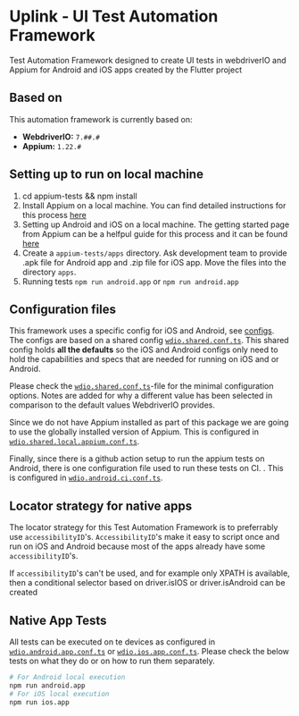 # Uplink - UI Test Automation Framework

Test Automation Framework designed to create UI tests in webdriverIO and Appium for Android and iOS apps created by the Flutter project

## Based on

This automation framework is currently based on:

- **WebdriverIO:** `7.##.#`
- **Appium:** `1.22.#`

## Setting up to run on local machine

1. cd appium-tests && npm install
2. Install Appium on a local machine. You can find detailed instructions for this process [here](https://appium.io/docs/en/about-appium/getting-started/)
3. Setting up Android and iOS on a local machine. The getting started page from Appium can be a helfpul guide for this process and it can be found [here](https://appium.io/docs/en/about-appium/getting-started/)
4. Create a `appium-tests/apps` directory. Ask development team to provide .apk file for Android app and .zip file for iOS app. Move the files into the directory `apps`.
5. Running tests `npm run android.app` or `npm run android.app`

## Configuration files

This framework uses a specific config for iOS and Android, see [configs](./config). The configs are based on a shared config
[`wdio.shared.conf.ts`](./config/wdio.shared.conf.ts).
This shared config holds **all the defaults** so the iOS and Android configs only need to hold the capabilities and specs that are needed
for running on iOS and or Android.

Please check the [`wdio.shared.conf.ts`](./config/wdio.shared.conf.ts)-file for the minimal configuration options. Notes are added for why
a different value has been selected in comparison to the default values WebdriverIO provides.

Since we do not have Appium installed as part of this package we are going to use the globally installed version of Appium. This is
configured in [`wdio.shared.local.appium.conf.ts`](./config/wdio.shared.local.appium.conf.ts).

Finally, since there is a github action setup to run the appium tests on Android, there is one configuration file used to run these tests on CI. . This is configured in [`wdio.android.ci.conf.ts`](./config/wdio.android.ci.conf.ts).

## Locator strategy for native apps

The locator strategy for this Test Automation Framework is to preferrably use `accessibilityID`'s. `AccessibilityID`'s make it easy to script once and run on iOS and Android because most of the apps already have some `accessibilityID`'s.

If `accessibilityID`'s can't be used, and for example only XPATH is available, then a conditional selector based on driver.isIOS or driver.isAndroid can be created
## Native App Tests

All tests can be executed on te devices as configured in [`wdio.android.app.conf.ts`](./config/wdio.android.app.conf.ts) or
[`wdio.ios.app.conf.ts`](./config/wdio.ios.app.conf.ts). Please check the below tests on what they do or on how to run them separately.

```sh
# For Android local execution
npm run android.app
# For iOS local execution
npm run ios.app
```